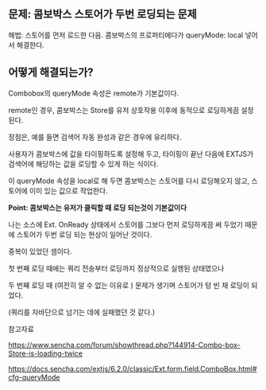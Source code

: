 문제: 콤보박스 스토어가 두번 로딩되는 문제
---------------------

해법: 스토어를 먼저 로드한 다음. 콤보박스의 프로퍼티에다가 queryMode: local 넣어서 해결한다. 

어떻게 해결되는가? 
-----------------------------

Combobox의 queryMode 속성은 remote가 기본값이다. 

remote인 경우, 콤보박스는 Store를 유저 상호작용 이후에 동적으로 로딩하게끔 설정된다. 

장점은, 예를 들면 검색어 자동 완성과 같은 경우에 유리하다. 

사용자가 콤보박스에 값을 타이핑하도록 설정해 두고, 타이핑이 끝난 다음에 EXTJS가 검색어에 해당하는 값을 로딩할 수 있게 하는 식이다. 

이 queryMode 속성을 local로 해 두면 콤보박스는 스토어를 다시 로딩해오지 않고, 스토어에 이미 있는 값으로 작업한다.  



**Point: 콤보박스는 유저가 클릭할 때 로딩 되는것이 기본값이다**

나는 소스에 Ext. OnReady 상태에서 스토어를 그보다 먼저 로딩하게끔 써 두었기 때문에 스토어가 두번 로딩 되는 현상이 일어난 것이다. 

중복이 있었던 셈이다. 



첫 번째 로딩 때에는 쿼리 전송부터 로딩까지 정상적으로 실행된 상태였으나 

두 번째 로딩 때 (여전히 알 수 없는 이유로 ) 문제가 생기며 스토어가 텅 빈 채 로딩이 되었다.  

(쿼리를 자바단으로 넘기는 데에 실패했던 것 같다.)


참고자료

<https://www.sencha.com/forum/showthread.php?144914-Combo-box-Store-is-loading-twice>

<https://docs.sencha.com/extjs/6.2.0/classic/Ext.form.field.ComboBox.html#cfg-queryMode>

